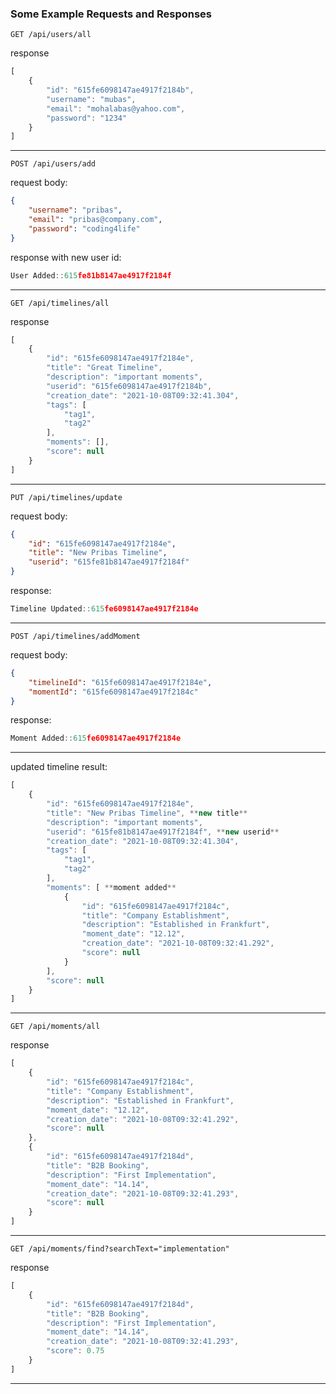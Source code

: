 ### Some Example Requests and Responses

```http
GET /api/users/all
```

response
```javascript
[
    {
        "id": "615fe6098147ae4917f2184b",
        "username": "mubas",
        "email": "mohalabas@yahoo.com",
        "password": "1234"
    }
]
```

---
```http
POST /api/users/add
```

request body:
```json
{
	"username": "pribas",
	"email": "pribas@company.com",
	"password": "coding4life"
}
```

response with new user id:
```javascript
User Added::615fe81b8147ae4917f2184f
```

---
```http
GET /api/timelines/all
```

response
```javascript
[
    {
        "id": "615fe6098147ae4917f2184e",
        "title": "Great Timeline",
        "description": "important moments",
        "userid": "615fe6098147ae4917f2184b",
        "creation_date": "2021-10-08T09:32:41.304",
        "tags": [
            "tag1",
            "tag2"
        ],
        "moments": [],
        "score": null
    }
]
```

---
```http
PUT /api/timelines/update
```

request body:
```json
{
	"id": "615fe6098147ae4917f2184e",
	"title": "New Pribas Timeline",
	"userid": "615fe81b8147ae4917f2184f"
}
```

response:
```javascript
Timeline Updated::615fe6098147ae4917f2184e
```

---
```http
POST /api/timelines/addMoment
```

request body:
```json
{
	"timelineId": "615fe6098147ae4917f2184e",
	"momentId": "615fe6098147ae4917f2184c"
}
```

response:
```javascript
Moment Added::615fe6098147ae4917f2184e
```

---
updated timeline result:
```javascript
[
    {
        "id": "615fe6098147ae4917f2184e",
        "title": "New Pribas Timeline", **new title**
        "description": "important moments",
        "userid": "615fe81b8147ae4917f2184f", **new userid**
        "creation_date": "2021-10-08T09:32:41.304",
        "tags": [
            "tag1",
            "tag2"
        ],
        "moments": [ **moment added**
            {
                "id": "615fe6098147ae4917f2184c",
                "title": "Company Establishment",
                "description": "Established in Frankfurt",
                "moment_date": "12.12",
                "creation_date": "2021-10-08T09:32:41.292",
                "score": null
            }
        ],
        "score": null
    }
]
```

---
```http
GET /api/moments/all
```

response
```javascript
[
    {
        "id": "615fe6098147ae4917f2184c",
        "title": "Company Establishment",
        "description": "Established in Frankfurt",
        "moment_date": "12.12",
        "creation_date": "2021-10-08T09:32:41.292",
        "score": null
    },
    {
        "id": "615fe6098147ae4917f2184d",
        "title": "B2B Booking",
        "description": "First Implementation",
        "moment_date": "14.14",
        "creation_date": "2021-10-08T09:32:41.293",
        "score": null
    }
]
```

---
```http
GET /api/moments/find?searchText="implementation"
```

response
```javascript
[
    {
        "id": "615fe6098147ae4917f2184d",
        "title": "B2B Booking",
        "description": "First Implementation",
        "moment_date": "14.14",
        "creation_date": "2021-10-08T09:32:41.293",
        "score": 0.75
    }
]
```

---
